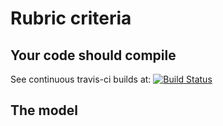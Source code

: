 
# Rubric criteria

## Your code should compile

See continuous travis-ci builds at: [![Build Status](https://travis-ci.org/stela/CarND-MPC-Project.svg?branch=master)](https://travis-ci.org/stela/CarND-MPC-Project)

## The model

